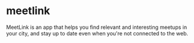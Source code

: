 # meetlink
MeetLink is an app that helps you find relevant and interesting meetups in your city, and stay up to date even when you're not connected to the web.
